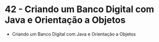 # 42 - Criando um Banco Digital com Java e Orientação a Objetos

- Criando um Banco Digital com Java e Orientação a Objetos
